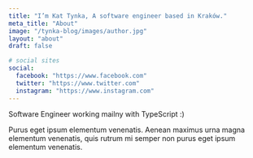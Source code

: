 ```yaml
---
title: "I’m Kat Tynka, A software engineer based in Kraków."
meta_title: "About"
image: "/tynka-blog/images/author.jpg"
layout: "about"
draft: false

# social sites
social:
  facebook: "https://www.facebook.com"
  twitter: "https://www.twitter.com"
  instagram: "https://www.instagram.com"
---
```


Software Engineer working mailny with TypeScript :)

Purus eget ipsum elementum venenatis. Aenean maximus urna magna elementum venenatis, quis rutrum mi semper non purus eget ipsum elementum venenatis.
